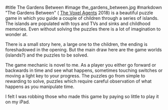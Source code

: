#title The Gardens Between
#image	the_gardens_between.jpg
#markdown
"The Gardens Between" (
[The Voxel Agents](https://thegardensbetween.com/)
2018) is a beautiful puzzle game in which you guide a couple of children through a series
of islands. The islands are populated with toys and TVs and sinks and childhood memories.
Even without solving the puzzles there is a lot of imagination to wonder at.

There is a small story here, a large one to the children, the ending is foreshadowed in
the opening. But the main draw here are the game worlds (islands?) and the puzzles
to be solved.

The game mechanic is novel to me. As a player you either go forward or backwards in
time and see what happens, sometimes touching switches or moving a light key to your
progress. The puzzles go from simple to rewarding to solve, puzzles which require
careful observation of what happens as you manipulate time.

I felt I was robbing those who made this game by paying so little to play it
on my iPad.
